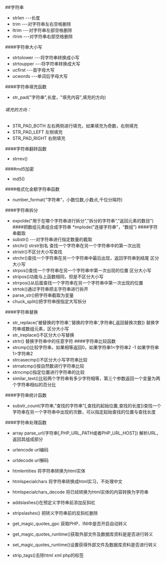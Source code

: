 ##字符串
* strlen   ---长度
* trim     ---对字符串左右空格删除
* ltrim    ---对字符串左部空格删除 
* rtrim    ---对字符串右部空格删除

####字符串大小写 
* strtolower     ---将字符串转换成小写
* strtoupper     ---将字符串转换成大写
* ucfirst        ---首字母大写
* ucwords        ---单词后字母大写

####字符串填充函数
* str_pad("字符串",长度，"填充内容",填充的方向)

###### 填充的方向：
* STR_PAD_BOTH 左右两侧进行填充，如果填充为奇数，右侧填充
* STR_PAD_LEFT  左侧填充
* STR_PAD_RIGHT 右侧填充

####字符串翻转函数
* strrev()

####md5加密
* md5()

####格式化金额字符串函数
* number_format(“字符串”，小数位数,小数点,千位分隔符)

####字符串拆分
* expolde("用于在哪个字符串进行拆分","拆分的字符串","返回元素的数目")
####把数组元素组合成字符串
*implode("连接字符串"，“数组”)
####字符串截取
* substr()    ---对字符串进行指定数量的截取
* strchr() strstr别名   查找一个字符串在另一个字符串中的第一次出现
* stristr()不区分大小写查找
* strchr()查找一个字符串在另一个字符串中最后出现，返回字符串到结尾   区分大小写
* strpos()查找一个字符串在另一个字符串中第一次出现的位置  区分大小写
* stripos()功能与上函数相同，但是不区分大小写
* strrpos()从后面查找一个字符串在另一个字符串中第一次出现的位置
* strtok()通过字符串把主字符串进行拆开
* parse_str()把字符串截取为变量
* chuck_split()把字符串按指定大写拆分

####字符串替换
* str_replace('被替换的字符串','替换的字符串',字符串[,返回替换次数])  替换字符串或数组元素，区分大小写
* str_ireplace()不区分大小写替换
* strtr()  替换字符串中的任意字符
####字符串比较函数
* strcmp()比较字符串，如果相等返回0，如果字符串1<字符串2  -1  如果字符串1>字符串2 
* strcasecmp()不区分大小写字符串比较
* strnatcmp()按自然数进行字符串比较
* strncmp()指定位置进行字符串的比较
* similar_text()比较两个字符串有多少字符相等，第三个参数返回一个变量为两个字符串相似的百分比

####字符串统计函数
* substr_count(字符串,"查找的字符串"[,查找的起始位置,查找的长度])查找一个字符串在另一个字符串中出现的次数，可以指定起始查找的位置与查找长度

####字符串处理函数
* array  parse_url(字符串[,PHP_URL_PATH或者PHP_URL_HOST])   解析URL，返回其组成部分
* urlencode    url编码
* urldecode     url解码
* htmlentities   将字符串转换为html实体
* htmlspecialchars   将字符串转换成html实习，不处理中文
* htmlspecialchars_decode   将已经转换为html实体的内容转换为字符串


* addslashes()在预定义字符串前添加反斜杠 
* stripslashes() 把转义字符串前的反斜杠删除
* get_magic_quotes_gpc   获取PHP、INI中是否开启自动转义

* get_magic_quotes_runtime()获取外部文件及数据库资料是是否进行转义
* set_magic_quotes_runtime()设置获得外部文件及数据库资料是否进行转义
* strip_tags()去除html xml php的标签


